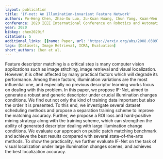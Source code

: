 ```yaml
---
layout: publication
title: 'If-net: An Illumination-invariant Feature Network'
authors: Po-Heng Chen, Zhao-Xu Luo, Zu-Kuan Huang, Chun Yang, Kuan-Wen Chen
conference: 2020 IEEE International Conference on Robotics and Automation (ICRA)
year: 2020
bibkey: chen2020if
citations: 5
additional_links: [{name: Paper, url: 'https://arxiv.org/abs/2008.03897'}]
tags: [Datasets, Image Retrieval, ICRA, Evaluation]
short_authors: Chen et al.
---
```

Feature descriptor matching is a critical step is many computer vision
applications such as image stitching, image retrieval and visual localization.
However, it is often affected by many practical factors which will degrade its
performance. Among these factors, illumination variations are the most
influential one, and especially no previous descriptor learning works focus on
dealing with this problem. In this paper, we propose IF-Net, aimed to generate
a robust and generic descriptor under crucial illumination changes conditions.
We find out not only the kind of training data important but also the order it
is presented. To this end, we investigate several dataset scheduling methods
and propose a separation training scheme to improve the matching accuracy.
Further, we propose a ROI loss and hard-positive mining strategy along with the
training scheme, which can strengthen the ability of generated descriptor
dealing with large illumination change conditions. We evaluate our approach on
public patch matching benchmark and achieve the best results compared with
several state-of-the-arts methods. To show the practicality, we further
evaluate IF-Net on the task of visual localization under large illumination
changes scenes, and achieves the best localization accuracy.